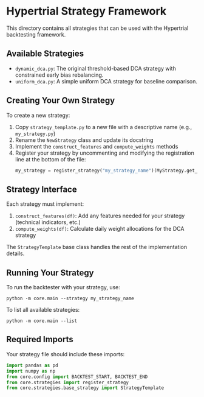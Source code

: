 # Hypertrial Strategy Framework

This directory contains all strategies that can be used with the Hypertrial backtesting framework.

## Available Strategies

- `dynamic_dca.py`: The original threshold-based DCA strategy with constrained early bias rebalancing.
- `uniform_dca.py`: A simple uniform DCA strategy for baseline comparison.

## Creating Your Own Strategy

To create a new strategy:

1. Copy `strategy_template.py` to a new file with a descriptive name (e.g., `my_strategy.py`)
2. Rename the `NewStrategy` class and update its docstring
3. Implement the `construct_features` and `compute_weights` methods
4. Register your strategy by uncommenting and modifying the registration line at the bottom of the file:
   ```python
   my_strategy = register_strategy("my_strategy_name")(MyStrategy.get_strategy_function())
   ```

## Strategy Interface

Each strategy must implement:

1. `construct_features(df)`: Add any features needed for your strategy (technical indicators, etc.)
2. `compute_weights(df)`: Calculate daily weight allocations for the DCA strategy

The `StrategyTemplate` base class handles the rest of the implementation details.

## Running Your Strategy

To run the backtester with your strategy, use:

```
python -m core.main --strategy my_strategy_name
```

To list all available strategies:

```
python -m core.main --list
```

## Required Imports

Your strategy file should include these imports:

```python
import pandas as pd
import numpy as np
from core.config import BACKTEST_START, BACKTEST_END
from core.strategies import register_strategy
from core.strategies.base_strategy import StrategyTemplate
```
